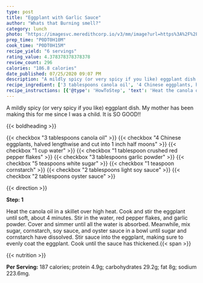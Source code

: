 ```yaml
---
type: post
title: "Eggplant with Garlic Sauce"
author: "Whats that Burning smell?"
category: lunch
photo: "https://imagesvc.meredithcorp.io/v3/mm/image?url=https%3A%2F%2Fimages.media-allrecipes.com%2Fuserphotos%2F416924.jpg"
prep_time: "P0DT0H10M"
cook_time: "P0DT0H15M"
recipe_yield: "6 servings"
rating_value: 4.378378378378378
review_count: 296
calories: "186.8 calories"
date_published: 07/25/2020 09:07 PM
description: "A mildly spicy (or very spicy if you like) eggplant dish. My mother has been making this for me since I was a child. It is SO GOOD!!"
recipe_ingredient: ['3 tablespoons canola oil', '4 Chinese eggplants, halved lengthwise and cut into 1 inch half moons', '1 cup water', '1 tablespoon crushed red pepper flakes', '3 tablespoons garlic powder', '5 teaspoons white sugar', '1 teaspoon cornstarch', '2 tablespoons light soy sauce', '2 tablespoons oyster sauce']
recipe_instructions: [{'@type': 'HowToStep', 'text': 'Heat the canola oil in a skillet over high heat. Cook and stir the eggplant until soft, about 4 minutes. Stir in the water, red pepper flakes, and garlic powder. Cover and simmer until all the water is absorbed. Meanwhile, mix sugar, cornstarch, soy sauce, and oyster sauce in a bowl until sugar and cornstarch have dissolved. Stir sauce into the eggplant, making sure to evenly coat the eggplant. Cook until the sauce has thickened.\n'}]
---
```


A mildly spicy (or very spicy if you like) eggplant dish. My mother has been making this for me since I was a child. It is SO GOOD!! 

{{< boldheading >}}

{{< checkbox "3 tablespoons canola oil" >}}
{{< checkbox "4  Chinese eggplants, halved lengthwise and cut into 1 inch half moons" >}}
{{< checkbox "1 cup water" >}}
{{< checkbox "1 tablespoon crushed red pepper flakes" >}}
{{< checkbox "3 tablespoons garlic powder" >}}
{{< checkbox "5 teaspoons white sugar" >}}
{{< checkbox "1 teaspoon cornstarch" >}}
{{< checkbox "2 tablespoons light soy sauce" >}}
{{< checkbox "2 tablespoons oyster sauce" >}}


{{< direction >}}

**Step: 1**

Heat the canola oil in a skillet over high heat. Cook and stir the eggplant until soft, about 4 minutes. Stir in the water, red pepper flakes, and garlic powder. Cover and simmer until all the water is absorbed. Meanwhile, mix sugar, cornstarch, soy sauce, and oyster sauce in a bowl until sugar and cornstarch have dissolved. Stir sauce into the eggplant, making sure to evenly coat the eggplant. Cook until the sauce has thickened.{{< span >}}

{{< nutrition >}}

**Per Serving:** 187 calories; protein 4.9g; carbohydrates 29.2g; fat 8g; sodium 223.6mg.